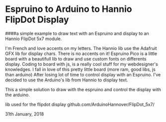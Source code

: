 # Espruino to Arduino to Hannio FlipDot Display
####a simple example to draw text with an Espruino and display to an Hannio FlipDot 5x7 module.<br>

I'm French and love accents on my letters. The Hannio lib use the Adafruit GFX lib for display chars.
There is no accents on it!
Espruino Pico is a little board with a beautifull lib to draw and use custom fonts on differents display.
Coding to board with js, is a really cool stuff for my webdesigner's knowledges.
I fall in love of this pretty little board (more ram, good libs, js than arduino)
After losing lot of time to control display with an Espruino. I've decided to use the Arduino's lib from Hannio to display text.

This a simple solution to draw with the espruino and control the display with the arduino.

lib used for the flipdot display
github.com/ArduinoHannover/FlipDot_5x7/

31th January, 2018

